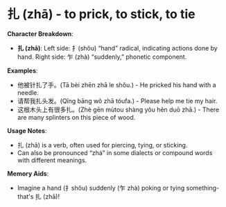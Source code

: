 # **扎 (zhā) - to prick, to stick, to tie**

**Character Breakdown**:  
- **扎 (zhā)**: Left side: 扌(shǒu) “hand” radical, indicating actions done by hand.
  Right side: 乍 (zhà) “suddenly,” phonetic component.

**Examples**:  
- 他被针扎了手。(Tā bèi zhēn zhā le shǒu.) - He pricked his hand with a needle.  
- 请帮我扎头发。(Qǐng bāng wǒ zhā tóufa.) - Please help me tie my hair.  
- 这根木头上有很多扎。(Zhè gēn mùtou shàng yǒu hěn duō zhā.) - There are many splinters on this piece of wood.

**Usage Notes**:  
- 扎 (zhā) is a verb, often used for piercing, tying, or sticking.  
- Can also be pronounced “zhá” in some dialects or compound words with different meanings.

**Memory Aids**:  
- Imagine a hand (扌shǒu) suddenly (乍 zhà) poking or tying something- that's 扎 (zhā)!